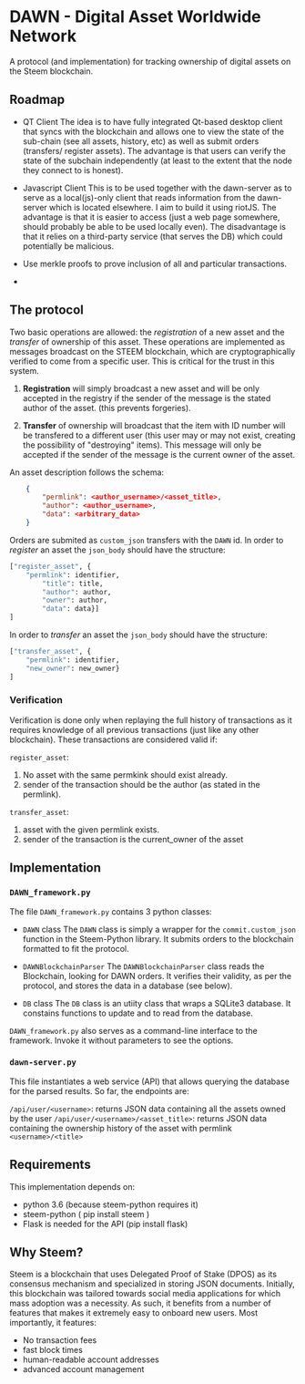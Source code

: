 # DAWN - Digital Asset Worldwide Network

A protocol (and implementation) for tracking ownership of digital assets on the Steem blockchain.

## Roadmap

* QT Client 
The idea is to have fully integrated Qt-based desktop client that syncs with the blockchain and allows one to view the state of the sub-chain (see all assets, history, etc) as well as submit orders (transfers/ register assets). The advantage is that users can verify the state of the subchain independently (at least to the extent that the node they connect to is honest). 

* Javascript Client 
		This is to be used together with the dawn-server as to serve as a local(js)-only client that reads information from the dawn-server which is located elsewhere. I aim to build it using riotJS. The advantage is that it is easier to access (just a web page somewhere, should probably be able to be used locally even). The disadvantage is that it relies on a third-party service (that serves the DB) which could potentially be malicious.

* Use merkle proofs to prove inclusion of all and particular transactions.
* 

## The protocol

Two basic operations are allowed: the *registration* of a new asset and the *transfer* of ownership of this asset. These operations are implemented as messages broadcast on the STEEM blockchain, which are cryptographically verified to come from a specific user. This is critical for the trust in this system.

1. **Registration** will simply broadcast a new asset and will be only accepted in the registry if the sender of the message is the stated author of the asset. (this prevents forgeries).

1. **Transfer** of ownership will broadcast that the item with ID number will be transfered to a different user (this user may or may not exist, creating the possibility of "destroying" items). This message will only be accepted if the sender of the message is the current owner of the asset.

An asset description follows the schema:
```json
	{
		"permlink": <author_username>/<asset_title>,	
		"author": <author_username>,	
		"data": <arbitrary_data>
	}
```

Orders are submited as `custom_json` transfers with the `DAWN` id.
In order to *register* an asset the `json_body` should have the structure:

```python
["register_asset", {
	"permlink": identifier,
		"title": title,
		"author": author,
		"owner": author,
		"data": data}]
]
```

In order to *transfer* an asset the `json_body` should have the structure:

```python
["transfer_asset", {
	"permlink": identifier,
	"new_owner": new_owner}
]
```

### Verification
Verification is done only when replaying the full history of transactions as it requires knowledge of all previous transactions (just like any other blockchain).  These transactions are considered valid if:

`register_asset`: 
1. No asset with the same permkink should exist already.
1. sender of the transaction should be the author (as stated in the permlink).

`transfer_asset`: 
1. asset with the given permlink exists.
1. sender of the transaction is the current_owner of the asset


## Implementation

### ```DAWN_framework.py``` 

The file `DAWN_framework.py` contains 3 python classes:

* `DAWN` class 
The `DAWN` class is simply a wrapper for the `commit.custom_json` function in the Steem-Python library. It submits orders to the blockchain formatted to fit the protocol. 

* `DAWNBlockchainParser` 
The `DAWNBlockchainParser` class reads the Blockchain, looking for DAWN orders. It verifies their validity, as per the protocol, and stores the data in a database (see below).

* `DB` class
The `DB` class is an utiity class that wraps a SQLite3 database. It constains functions to update and to read from the database.

`DAWN_framework.py` also serves as a command-line interface to the framework. Invoke it without parameters to see the options.


### `dawn-server.py`
This file instantiates a web service (API) that allows querying the database for the parsed results.
So far, the endpoints are:

`/api/user/<username>`: returns JSON data containing all the assets owned by the user
`/api/user/<username>/<asset_title>`: returns JSON data containing the ownership history of the asset with permlink `<username>/<title>`

## Requirements

This implementation depends on:

* python 3.6 (because steem-python requires it)
* steem-python ( pip install steem )
* Flask is needed for the API (pip install flask)

## Why Steem?

Steem is a blockchain that uses Delegated Proof of Stake (DPOS) as its consensus mechanism and specialized in storing JSON documents. Initially, this blockchain was tailored towards social media applications for which mass adoption was a necessity. As such, it benefits from a number of features that makes it extremely easy to onboard new users. 
Most importantly, it features:

* No transaction fees
* fast block times
* human-readable account addresses
* advanced account management
